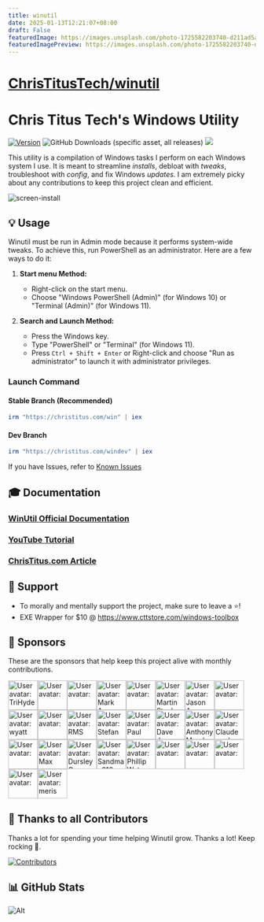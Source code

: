 ```yaml
---
title: winutil
date: 2025-01-13T12:21:07+08:00
draft: False
featuredImage: https://images.unsplash.com/photo-1725582203740-d211ad5a33e5?ixid=M3w0NjAwMjJ8MHwxfHJhbmRvbXx8fHx8fHx8fDE3MzY3NDIwMTR8&ixlib=rb-4.0.3
featuredImagePreview: https://images.unsplash.com/photo-1725582203740-d211ad5a33e5?ixid=M3w0NjAwMjJ8MHwxfHJhbmRvbXx8fHx8fHx8fDE3MzY3NDIwMTR8&ixlib=rb-4.0.3
---
```


# [ChrisTitusTech/winutil](https://github.com/ChrisTitusTech/winutil)

# Chris Titus Tech's Windows Utility

[![Version](https://img.shields.io/github/v/release/ChrisTitusTech/winutil?color=%230567ff&label=Latest%20Release&style=for-the-badge)](https://github.com/ChrisTitusTech/winutil/releases/latest)
![GitHub Downloads (specific asset, all releases)](https://img.shields.io/github/downloads/ChrisTitusTech/winutil/winutil.ps1?label=Total%20Downloads&style=for-the-badge)
[![](https://dcbadge.limes.pink/api/server/https://discord.gg/RUbZUZyByQ?theme=default-inverted&style=for-the-badge)](https://discord.gg/RUbZUZyByQ)

This utility is a compilation of Windows tasks I perform on each Windows system I use. It is meant to streamline *installs*, debloat with *tweaks*, troubleshoot with *config*, and fix Windows *updates*. I am extremely picky about any contributions to keep this project clean and efficient.

![screen-install](./docs/assets/Title-Screen.png)

## 💡 Usage

Winutil must be run in Admin mode because it performs system-wide tweaks. To achieve this, run PowerShell as an administrator. Here are a few ways to do it:

1. **Start menu Method:**
   - Right-click on the start menu.
   - Choose "Windows PowerShell (Admin)" (for Windows 10) or "Terminal (Admin)" (for Windows 11).

2. **Search and Launch Method:**
   - Press the Windows key.
   - Type "PowerShell" or "Terminal" (for Windows 11).
   - Press `Ctrl + Shift + Enter` or Right-click and choose "Run as administrator" to launch it with administrator privileges.

### Launch Command

#### Stable Branch (Recommended)

```ps1
irm "https://christitus.com/win" | iex
```
#### Dev Branch

```ps1
irm "https://christitus.com/windev" | iex
```

If you have Issues, refer to [Known Issues](https://christitustech.github.io/winutil/KnownIssues/)

## 🎓 Documentation

### [WinUtil Official Documentation](https://christitustech.github.io/winutil/)

### [YouTube Tutorial](https://www.youtube.com/watch?v=6UQZ5oQg8XA)

### [ChrisTitus.com Article](https://christitus.com/windows-tool/)

## 💖 Support
- To morally and mentally support the project, make sure to leave a ⭐️!
- EXE Wrapper for $10 @ https://www.cttstore.com/windows-toolbox

## 💖 Sponsors

These are the sponsors that help keep this project alive with monthly contributions.

<!-- sponsors --><a href="https://github.com/TriHydera"><img src="https:&#x2F;&#x2F;github.com&#x2F;TriHydera.png" width="60px" alt="User avatar: TriHydera" /></a><a href="https://github.com/jozozovko"><img src="https:&#x2F;&#x2F;github.com&#x2F;jozozovko.png" width="60px" alt="User avatar: " /></a><a href="https://github.com/DelDongo"><img src="https:&#x2F;&#x2F;github.com&#x2F;DelDongo.png" width="60px" alt="User avatar: " /></a><a href="https://github.com/markamos"><img src="https:&#x2F;&#x2F;github.com&#x2F;markamos.png" width="60px" alt="User avatar: Mark Amos" /></a><a href="https://github.com/dwelfusius"><img src="https:&#x2F;&#x2F;github.com&#x2F;dwelfusius.png" width="60px" alt="User avatar: " /></a><a href="https://github.com/mews-se"><img src="https:&#x2F;&#x2F;github.com&#x2F;mews-se.png" width="60px" alt="User avatar: Martin Stockzell" /></a><a href="https://github.com/jdiegmueller"><img src="https:&#x2F;&#x2F;github.com&#x2F;jdiegmueller.png" width="60px" alt="User avatar: Jason A. Diegmueller" /></a><a href="https://github.com/AlanTristar"><img src="https:&#x2F;&#x2F;github.com&#x2F;AlanTristar.png" width="60px" alt="User avatar: " /></a><a href="https://github.com/zepled112"><img src="https:&#x2F;&#x2F;github.com&#x2F;zepled112.png" width="60px" alt="User avatar: wyatt" /></a><a href="https://github.com/altugtekiner"><img src="https:&#x2F;&#x2F;github.com&#x2F;altugtekiner.png" width="60px" alt="User avatar: " /></a><a href="https://github.com/robertsandrock"><img src="https:&#x2F;&#x2F;github.com&#x2F;robertsandrock.png" width="60px" alt="User avatar: RMS" /></a><a href="https://github.com/KenichiQaz"><img src="https:&#x2F;&#x2F;github.com&#x2F;KenichiQaz.png" width="60px" alt="User avatar: Stefan" /></a><a href="https://github.com/paulsheets"><img src="https:&#x2F;&#x2F;github.com&#x2F;paulsheets.png" width="60px" alt="User avatar: Paul" /></a><a href="https://github.com/djones369"><img src="https:&#x2F;&#x2F;github.com&#x2F;djones369.png" width="60px" alt="User avatar: Dave Jones" /></a><a href="https://github.com/anthonymendez"><img src="https:&#x2F;&#x2F;github.com&#x2F;anthonymendez.png" width="60px" alt="User avatar: Anthony Mendez" /></a><a href="https://github.com/claudemods"><img src="https:&#x2F;&#x2F;github.com&#x2F;claudemods.png" width="60px" alt="User avatar: Claudemods" /></a><a href="https://github.com/FatBastard0"><img src="https:&#x2F;&#x2F;github.com&#x2F;FatBastard0.png" width="60px" alt="User avatar: " /></a><a href="https://github.com/Ascent7910"><img src="https:&#x2F;&#x2F;github.com&#x2F;Ascent7910.png" width="60px" alt="User avatar: Max" /></a><a href="https://github.com/DursleyGuy"><img src="https:&#x2F;&#x2F;github.com&#x2F;DursleyGuy.png" width="60px" alt="User avatar: DursleyGuy" /></a><a href="https://github.com/YamiSandman616"><img src="https:&#x2F;&#x2F;github.com&#x2F;YamiSandman616.png" width="60px" alt="User avatar: Sandman616" /></a><a href="https://github.com/realmuddy"><img src="https:&#x2F;&#x2F;github.com&#x2F;realmuddy.png" width="60px" alt="User avatar: Phillip Waters" /></a><a href="https://github.com/quaszi"><img src="https:&#x2F;&#x2F;github.com&#x2F;quaszi.png" width="60px" alt="User avatar: " /></a><a href="https://github.com/EgoRaInevitable"><img src="https:&#x2F;&#x2F;github.com&#x2F;EgoRaInevitable.png" width="60px" alt="User avatar: " /></a><a href="https://github.com/Unambiguous"><img src="https:&#x2F;&#x2F;github.com&#x2F;Unambiguous.png" width="60px" alt="User avatar: " /></a><a href="https://github.com/Freestyler589"><img src="https:&#x2F;&#x2F;github.com&#x2F;Freestyler589.png" width="60px" alt="User avatar: " /></a><a href="https://github.com/EA-1356"><img src="https:&#x2F;&#x2F;github.com&#x2F;EA-1356.png" width="60px" alt="User avatar: meris" /></a><!-- sponsors -->

## 🏅 Thanks to all Contributors
Thanks a lot for spending your time helping Winutil grow. Thanks a lot! Keep rocking 🍻.

[![Contributors](https://contrib.rocks/image?repo=ChrisTitusTech/winutil)](https://github.com/ChrisTitusTech/winutil/graphs/contributors)

## 📊 GitHub Stats

![Alt](https://repobeats.axiom.co/api/embed/aad37eec9114c507f109d34ff8d38a59adc9503f.svg "Repobeats analytics image")
